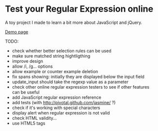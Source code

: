 Test your Regular Expression online
===================================

A toy project I made to learn a bit more about JavaScript and jQuery.

[Demo page](http://florent2.github.com/test-regexp-online/)

TODO:

* check whether better selection rules can be used
* make sure matched string hightligthing
* improve design
* allow /i, /g... options
* allow example or counter example deletion
* fix spans showing: initially they are displayed below the input field
* update_input should take the regexp value as a parameter
* check other online regular expression testers to see if other features can be useful
* add JavaScript regular expression reference
* add tests (with http://pivotal.github.com/jasmine/ ?)
* check if it's working with special characters
* display alert when regular expression is not valid
* check HTML validity...
* use HTML5 tags